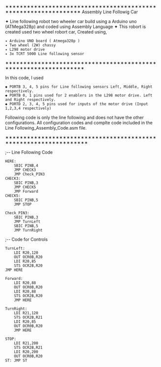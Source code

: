 ✶✶✶✶✶✶✶✶✶✶✶✶✶✶✶✶✶✶✶✶✶✶✶✶✶✶✶✶✶✶✶✶✶✶✶✶✶✶✶✶✶✶✶✶✶✶✶✶✶✶✶✶✶✶✶✶✶✶✶✶✶✶✶
Assembly Line Followig Car

✦ Line following robot two wheeler car build using a Arduino uno (ATMega328p) and coded using Assembly Language
✦ This robort is created used two wheel robort car,
Created using,

	✦ Arduino UNO board ( Atmega328p )
	✦ Two wheel (2W) chassy
	✦ L298 motor drive
	✦ 3x TCRT 5000 Line following sensor
	
✶✶✶✶✶✶✶✶✶✶✶✶✶✶✶✶✶✶✶✶✶✶✶✶✶✶✶✶✶✶✶✶✶✶✶✶✶✶✶✶✶✶✶✶✶✶✶✶✶✶✶✶✶✶✶✶✶✶✶✶✶✶✶✶

In this code, I used 

	◆ PORTB 3, 4, 5 pins for Line following sensors Left, Middle, Right respectively.
	◆ PORTB 0, 1 pins used for 2 enablers in the L298 motor drive. Left and Right respectively.
	◆ PORTD 2, 3, 4, 5 pins used for inputs of the motor drive (Input 1,2,3,4 respectively)
	

Following code is only the line following and does not have the other configurations. All configuration codes and  complte code included in the Line Following_Assembly_Code.asm file.
	
✶✶✶✶✶✶✶✶✶✶✶✶✶✶✶✶✶✶✶✶✶✶✶✶✶✶✶✶✶✶✶✶✶✶✶✶✶✶✶✶✶✶✶✶✶✶✶✶✶✶✶✶✶✶✶✶✶✶✶✶✶✶✶✶✶
	
;-- Line Following Code
	
	HERE:
		SBIC PINB,4
		JMP CHECK3
		JMP Check_PIN3
	CHECK3: 
		SBIC PINB,3
		JMP CHECK5
		JMP Forward
	CHECK5:	
		SBIC PINB,5
		JMP STOP

	Check_PIN3:	
		SBIC PINB,3
		JMP TurnLeft
		SBIC PINB,5
		JMP TurnRight
;-- Code for Controls

	TurnLeft:
		LDI R20,120 
		OUT OCR0B,R20
		LDI R20,85 
		STS OCR2B,R20
	JMP HERE

	Forward:
		LDI R20,88 
		OUT OCR0B,R20
		LDI R20,88
		STS OCR2B,R20
		JMP HERE

	TurnRight:
		LDI R21,120 
		STS OCR2B,R21
		LDI R20,85 
		OUT OCR0B,R20
		JMP HERE
	
	STOP:
		LDI R21,200 
		STS OCR2B,R21
		LDI R20,200 
		OUT OCR0B,R20
	ST:	JMP ST
